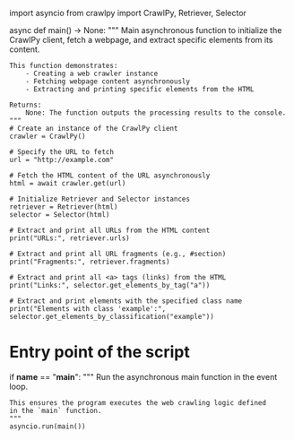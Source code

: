 import asyncio
from crawlpy import CrawlPy, Retriever, Selector

async def main() -> None:
    """
    Main asynchronous function to initialize the CrawlPy client,
    fetch a webpage, and extract specific elements from its content.

    This function demonstrates:
        - Creating a web crawler instance
        - Fetching webpage content asynchronously
        - Extracting and printing specific elements from the HTML

    Returns:
        None: The function outputs the processing results to the console.
    """
    # Create an instance of the CrawlPy client
    crawler = CrawlPy()

    # Specify the URL to fetch
    url = "http://example.com"

    # Fetch the HTML content of the URL asynchronously
    html = await crawler.get(url)

    # Initialize Retriever and Selector instances
    retriever = Retriever(html)
    selector = Selector(html)

    # Extract and print all URLs from the HTML content
    print("URLs:", retriever.urls)

    # Extract and print all URL fragments (e.g., #section)
    print("Fragments:", retriever.fragments)

    # Extract and print all <a> tags (links) from the HTML
    print("Links:", selector.get_elements_by_tag("a"))

    # Extract and print elements with the specified class name
    print("Elements with class 'example':", selector.get_elements_by_classification("example"))

# Entry point of the script
if __name__ == "__main__":
    """
    Run the asynchronous main function in the event loop.

    This ensures the program executes the web crawling logic defined
    in the `main` function.
    """
    asyncio.run(main())
